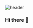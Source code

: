 ![header](https://capsule-render.vercel.app/api?type=waving&color=auto&height=300&section=header&text=Lee%20Mijin&fontSize=90)
### Hi there 👋

<!--
**jin0220/jin0220** is a ✨ _special_ ✨ repository because its `README.md` (this file) appears on your GitHub profile.

Here are some ideas to get you started:

- 🔭 I’m currently working on ...
- 🌱 I’m currently learning ...
- 👯 I’m looking to collaborate on ...
- 🤔 I’m looking for help with ...
- 💬 Ask me about ...
- 📫 How to reach me: ...
- 😄 Pronouns: ...
- ⚡ Fun fact: ...
-->
